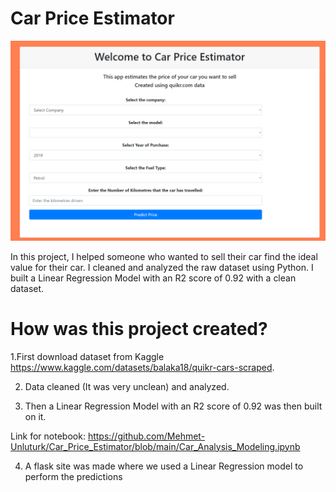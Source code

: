 # Car Price Estimator

![application!](application.png)


In this project, I helped someone who wanted to sell their car find the ideal value for their car.
I cleaned and analyzed the raw dataset using Python.
I built a Linear Regression Model with an R2 score of 0.92 with a clean dataset.


# How was this project created?

1.First download dataset from Kaggle https://www.kaggle.com/datasets/balaka18/quikr-cars-scraped.

2. Data cleaned (It was very unclean) and analyzed.

3. Then a Linear Regression Model with an R2 score of 0.92 was then built on it.

Link for notebook: https://github.com/Mehmet-Unluturk/Car_Price_Estimator/blob/main/Car_Analysis_Modeling.ipynb

4. A flask site was made where we used a Linear Regression model to perform the predictions
